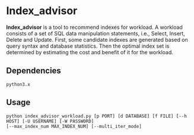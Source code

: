 # Index_advisor
**Index_advisor** is a tool to recommend indexes for workload. A workload consists
of a set of SQL data manipulation statements, i.e., Select, Insert, Delete and Update.
First, some candidate indexes are generated based on query syntax and database
statistics. Then the optimal index set is determined by estimating the cost and
benefit of it for the workload.

## Dependencies

    python3.x

## Usage

    python index_advisor_workload.py [p PORT] [d DATABASE] [f FILE] [--h HOST] [-U USERNAME] [-W PASSWORD]
    [--max_index_num MAX_INDEX_NUM] [--multi_iter_mode] 
